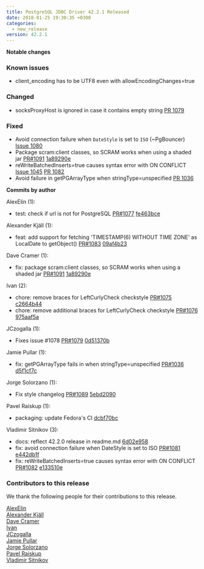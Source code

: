 ```yaml
---
title: PostgreSQL JDBC Driver 42.2.1 Released
date: 2018-01-25 19:30:35 +0300
categories:
  - new_release
version: 42.2.1
---
```

**Notable changes**

### Known issues
- client_encoding has to be UTF8 even with allowEncodingChanges=true

### Changed
- socksProxyHost is ignored in case it contains empty string [PR 1079](https://github.com/pgjdbc/pgjdbc/pull/1079)

### Fixed
- Avoid connection failure when `DateStyle` is set to `ISO` (~PgBouncer) [Issue 1080](https://github.com/pgjdbc/pgjdbc/issues/1080)
- Package scram:client classes, so SCRAM works when using a shaded jar [PR#1091](https://github.com/pgjdbc/pgjdbc/pull/1091) [1a89290e](https://github.com/pgjdbc/pgjdbc/commit/1a89290e110d5863b35e0a2ccf79e4292c1056f8)
- reWriteBatchedInserts=true causes syntax error with ON CONFLICT [Issue 1045](https://github.com/pgjdbc/pgjdbc/issues/1045) [PR 1082](https://github.com/pgjdbc/pgjdbc/pull/1082)
- Avoid failure in getPGArrayType when stringType=unspecified [PR 1036](https://github.com/pgjdbc/pgjdbc/pull/1036)


<!--more-->

**Commits by author**

AlexElin (1):

* test: check if url is not for PostgreSQL [PR#1077](https://github.com/pgjdbc/pgjdbc/pull/1077) [fe463bce](https://github.com/pgjdbc/pgjdbc/commit/fe463bceb3d6449443bd5e6abf2929516effccff)

Alexander Kjäll (1):

* feat: add support for fetching 'TIMESTAMP(6) WITHOUT TIME ZONE' as LocalDate to getObject() [PR#1083](https://github.com/pgjdbc/pgjdbc/pull/1083) [09af4b23](https://github.com/pgjdbc/pgjdbc/commit/09af4b23ad589e3691314e955c130a8755436e2d)

Dave Cramer (1):

* fix: package scram:client classes, so SCRAM works when using a shaded jar [PR#1091](https://github.com/pgjdbc/pgjdbc/pull/1091) [1a89290e](https://github.com/pgjdbc/pgjdbc/commit/1a89290e110d5863b35e0a2ccf79e4292c1056f8)

Ivan (2):

* chore: remove braces for LeftCurlyCheck checkstyle [PR#1075](https://github.com/pgjdbc/pgjdbc/pull/1075) [c2664b44](https://github.com/pgjdbc/pgjdbc/commit/c2664b444ffa1390d0dd5e4104d4200823d145ba)
* chore: remove additional braces for LeftCurlyCheck checkstyle [PR#1076](https://github.com/pgjdbc/pgjdbc/pull/1076) [975aaf5a](https://github.com/pgjdbc/pgjdbc/commit/975aaf5ae489b3efeda3fd0241a4d39d260105cd)

JCzogalla (1):

* Fixes issue #1078 [PR#1079](https://github.com/pgjdbc/pgjdbc/pull/1079) [0d51370b](https://github.com/pgjdbc/pgjdbc/commit/0d51370b68cd26ccfa92b0bae4a66da1015cf9ee)

Jamie Pullar (1):

* fix: getPGArrayType fails in when stringType=unspecified [PR#1036](https://github.com/pgjdbc/pgjdbc/pull/1036) [d5f1cf7c](https://github.com/pgjdbc/pgjdbc/commit/d5f1cf7c35b05318947021d41e73b6953f623256)

Jorge Solorzano (1):

* Fix style changelog [PR#1089](https://github.com/pgjdbc/pgjdbc/pull/1089) [5ebd2090](https://github.com/pgjdbc/pgjdbc/commit/5ebd20900ebf7af5b55c56eac7f2fae6d40d9f5c)

Pavel Raiskup (1):

* packaging: update Fedora's CI [dcbf70bc](https://github.com/pgjdbc/pgjdbc/commit/dcbf70bc071fe9d602f7c87918982b01452da9ba)

Vladimir Sitnikov (3):

* docs: reflect 42.2.0 release in readme.md [6d02e958](https://github.com/pgjdbc/pgjdbc/commit/6d02e9587e47921e66d8d029e5056bab72f15565)
* fix: avoid connection failure when DateStyle is set to ISO [PR#1081](https://github.com/pgjdbc/pgjdbc/pull/1081) [e442db1f](https://github.com/pgjdbc/pgjdbc/commit/e442db1f064c78372f8312d65faee30842a68aea)
* fix: reWriteBatchedInserts=true causes syntax error with ON CONFLICT [PR#1082](https://github.com/pgjdbc/pgjdbc/pull/1082) [e133510e](https://github.com/pgjdbc/pgjdbc/commit/e133510e70114db128784911b6790b5690d77320)

<a name="contributors_{{ page.version }}"></a>
### Contributors to this release

We thank the following people for their contributions to this release.

[AlexElin](https://github.com/AlexElin)  
[Alexander Kjäll](https://github.com/alexanderkjall)  
[Dave Cramer](davec@postgresintl.com)  
[Ivan](https://github.com/vaano94)  
[JCzogalla](https://github.com/JCzogalla)  
[Jamie Pullar](https://github.com/JamiePullar)  
[Jorge Solorzano](https://github.com/jorsol)  
[Pavel Raiskup](https://github.com/praiskup)  
[Vladimir Sitnikov](https://github.com/vlsi)  
